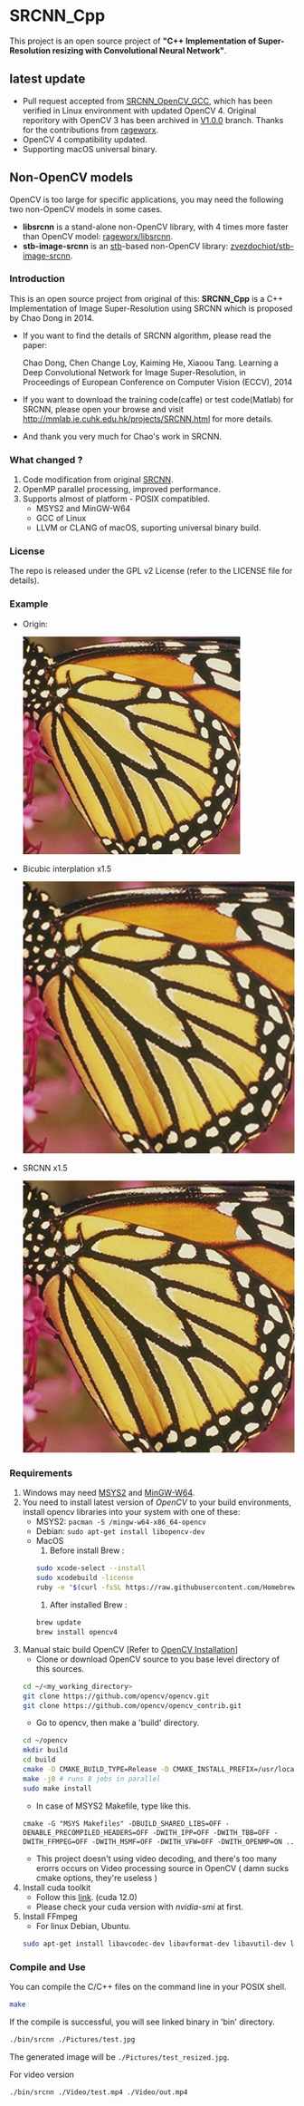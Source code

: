 # SRCNN_Cpp
This project is an open source project of **"C++ Implementation of Super-Resolution resizing with Convolutional Neural Network"**.

## latest update
* Pull request accepted from [SRCNN_OpenCV_GCC](https://github.com/rageworx/SRCNN_OpenCV_GCC), which has been verified in Linux environment with updated OpenCV 4. Original reporitory with OpenCV 3 has been archived in [V1.0.0](https://github.com/shuwang127/SRCNN_Cpp/tree/V1.0.0-2015) branch. Thanks for the contributions from [rageworx](https://github.com/rageworx).
* OpenCV 4 compatibility updated.
* Supporting macOS universal binary.

## Non-OpenCV models
OpenCV is too large for specific applications, you may need the following two non-OpenCV models in some cases. 
* **libsrcnn** is a stand-alone non-OpenCV library, with 4 times more faster than OpenCV model: [rageworx/libsrcnn](https://github.com/rageworx/libsrcnn).
* **stb-image-srcnn** is an [stb](https://github.com/nothings/stb)-based non-OpenCV library: [zvezdochiot/stb-image-srcnn](https://github.com/ImageProcessing-ElectronicPublications/stb-image-srcnn).

### Introduction
This is an open source project from original of this:
**SRCNN_Cpp** is a C++ Implementation of Image Super-Resolution using SRCNN which is proposed by Chao Dong in 2014.
 - If you want to find the details of SRCNN algorithm, please read the paper:  

   Chao Dong, Chen Change Loy, Kaiming He, Xiaoou Tang. Learning a Deep Convolutional Network for Image Super-Resolution, in Proceedings of European Conference on Computer Vision (ECCV), 2014
 - If you want to download the training code(caffe) or test code(Matlab) for SRCNN, please open your browse and visit http://mmlab.ie.cuhk.edu.hk/projects/SRCNN.html for more details.
 - And thank you very much for Chao's work in SRCNN.

### What changed ?
1. Code modification from original [SRCNN](https://github.com/shuwang127/SRCNN_Cpp/tree/V1.0.0-2015).
1. OpenMP parallel processing, improved performance.
1. Supports almost of platform - POSIX compatibled.
    - MSYS2 and MinGW-W64
    - GCC of Linux
    - LLVM or CLANG of macOS, suporting universal binary build.

### License
The repo is released under the GPL v2 License (refer to the LICENSE file for details).

### Example
- Origin:

    ![Example](Pictures/butterfly.png)  

- Bicubic interplation x1.5

    ![Example](Pictures/butterfly-bicubic.png)

- SRCNN x1.5

    ![Example](Pictures/butterfly-srcnn.png)  

### Requirements
1. Windows may need [MSYS2](https://www.msys2.org/) and [MinGW-W64](https://github.com/msys2/msys2/wiki/MSYS2-installation).
1. You need to install latest version of *OpenCV* to your build environments,
   install opencv libraries into your system with one of these:
    - MSYS2: ```pacman -S /mingw-w64-x86_64-opencv```
    - Debian: ```sudo apt-get install libopencv-dev```
    - MacOS
        1. Before install Brew : 
        ```bash
        sudo xcode-select --install 
        sudo xcodebuild -license
        ruby -e "$(curl -fsSL https://raw.githubusercontent.com/Homebrew/install/master/install)"
        ```
        1. After installed Brew :
        ```bash
        brew update
        brew install opencv4
        ```
1. Manual staic build OpenCV [Refer to [OpenCV Installation](https://docs.opencv.org/3.4/d7/d9f/tutorial_linux_install.html)]
    - Clone or download OpenCV source to you base level directory of this sources.
    ```bash
    cd ~/<my_working_directory>
    git clone https://github.com/opencv/opencv.git
    git clone https://github.com/opencv/opencv_contrib.git
    ```
    - Go to opencv, then make a 'build' directory.
    ```bash
    cd ~/opencv
    mkdir build
    cd build
    cmake -D CMAKE_BUILD_TYPE=Release -D CMAKE_INSTALL_PREFIX=/usr/local ..
    make -j8 # runs 8 jobs in parallel
    sudo make install
    ```
    - In case of MSYS2 Makefile, type like this.
    ```
    cmake -G "MSYS Makefiles" -DBUILD_SHARED_LIBS=OFF -DENABLE_PRECOMPILED_HEADERS=OFF -DWITH_IPP=OFF -DWITH_TBB=OFF -DWITH_FFMPEG=OFF -DWITH_MSMF=OFF -DWITH_VFW=OFF -DWITH_OPENMP=ON ..
    ```      
    - This project doesn't using video decoding, and there's too many erorrs occurs on Video processing source in OpenCV ( damn sucks cmake options, they're useless )
1. Install cuda toolkit
    - Follow this [link](https://developer.nvidia.com/cuda-12-0-0-download-archive). (cuda 12.0)
    - Please check your cuda version with *nvidia-smi* at first.
1. Install FFmpeg
    - For linux Debian, Ubuntu.
    ```bash
    sudo apt-get install libavcodec-dev libavformat-dev libavutil-dev libswscale-dev
    ```


### Compile and Use
You can compile the C/C++ files on the command line in your POSIX shell. 

```bash
make
```
If the compile is successful, you will see linked binary in 'bin' directory.

```bash
./bin/srcnn ./Pictures/test.jpg 
```

The generated image will be `./Pictures/test_resized.jpg`.

For video version
```bash
./bin/srcnn ./Video/test.mp4 ./Video/out.mp4
```




